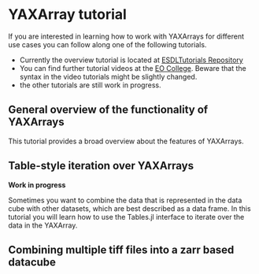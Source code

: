 # YAXArray tutorial

If you are interested in learning how to work with YAXArrays for different use cases you can follow along one of the following tutorials. 
- Currently the overview tutorial is located at [ESDLTutorials Repository](https://github.com/JuliaDataCubes/ESDLTutorials)
- You can find further tutorial videos at the [EO College](https://eo-college.org/resource/large-scale-eo-data-handling/). Beware that the syntax in the video tutorials might be slightly changed. 
- the other tutorials are still work in progress.

## General overview of the functionality of YAXArrays

This tutorial provides a broad overview about the features of YAXArrays.

## Table-style iteration over YAXArrays
**Work in progress**

Sometimes you want to combine the data that is represented in the data cube with other datasets, which are best described as a data frame. 
In this tutorial you will learn how to use the Tables.jl interface to iterate over the data in the YAXArray.


## Combining multiple tiff files into a zarr based datacube

